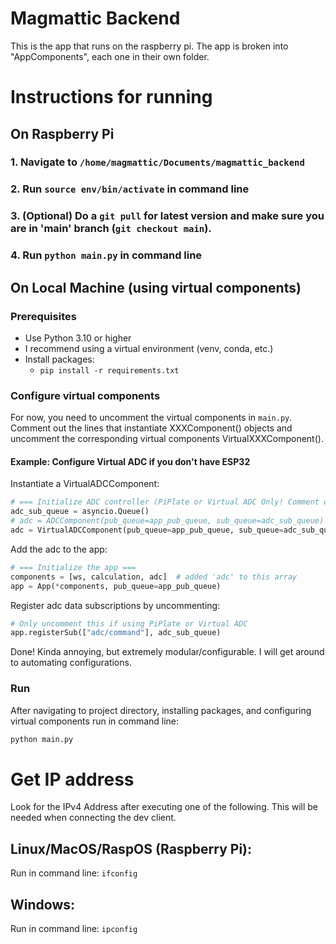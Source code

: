 # Magmattic Backend

This is the app that runs on the raspberry pi. The app is broken into "AppComponents", each one in their own folder.

# Instructions for running
## On Raspberry Pi
### 1. Navigate to ```/home/magmattic/Documents/magmattic_backend```
### 2. Run ```source env/bin/activate``` in command line
### 3. (Optional) Do a ```git pull``` for latest version and make sure you are in 'main' branch (```git checkout main```).
### 4. Run ```python main.py``` in command line
## On Local Machine (using virtual components)
### Prerequisites
- Use Python 3.10 or higher
- I recommend using a virtual environment (venv, conda, etc.)
- Install packages:
  - ```pip install -r requirements.txt```
### Configure virtual components
For now, you need to uncomment the virtual components in ```main.py```.
Comment out the lines that instantiate XXXComponent() objects and uncomment the corresponding virtual components VirtualXXXComponent().
#### Example: Configure Virtual ADC if you don't have ESP32
Instantiate a VirtualADCComponent:
```python
# === Initialize ADC controller (PiPlate or Virtual ADC Only! Comment out if using ESP32) ===
adc_sub_queue = asyncio.Queue()
# adc = ADCComponent(pub_queue=app_pub_queue, sub_queue=adc_sub_queue)
adc = VirtualADCComponent(pub_queue=app_pub_queue, sub_queue=adc_sub_queue)
```
Add the adc to the app:
```python
# === Initialize the app ===
components = [ws, calculation, adc]  # added 'adc' to this array 
app = App(*components, pub_queue=app_pub_queue)
```
Register adc data subscriptions by uncommenting:
```python
# Only uncomment this if using PiPlate or Virtual ADC
app.registerSub(["adc/command"], adc_sub_queue)
```
Done! Kinda annoying, but extremely modular/configurable. I will get around to automating configurations.
### Run
After navigating to project directory, installing packages, and configuring virtual components run in command line:
```bash
python main.py
```
# Get IP address
Look for the IPv4 Address after executing one of the following. This will be needed when connecting the dev client.
## Linux/MacOS/RaspOS (Raspberry Pi):
Run in command line: ```ifconfig```
## Windows:
Run in command line: ```ipconfig```